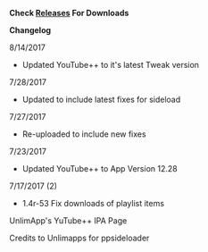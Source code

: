 **Check [Releases](https://github.com/JMccormick264/YouTubePP/releases) For Downloads**

**Changelog**

8/14/2017

 - Updated YouTube++ to it's latest Tweak version

7/28/2017

 - Updated to include latest fixes for sideload

7/27/2017

 - Re-uploaded to include new fixes


7/23/2017

 - Updated YouTube++ to App Version 12.28

7/17/2017 (2)

 - 1.4r-53 Fix downloads of playlist items


UnlimApp's YuTube++ IPA Page

Credits to Unlimapps for ppsideloader
